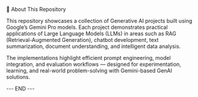 🧠 About This Repository

This repository showcases a collection of Generative AI projects built using Google’s Gemini Pro models.
Each project demonstrates practical applications of Large Language Models (LLMs) in areas such as RAG (Retrieval-Augmented Generation), chatbot development, text summarization, document understanding, and intelligent data analysis.

The implementations highlight efficient prompt engineering, model integration, and evaluation workflows — designed for experimentation, learning, and real-world problem-solving with Gemini-based GenAI solutions.

--- END --- 
